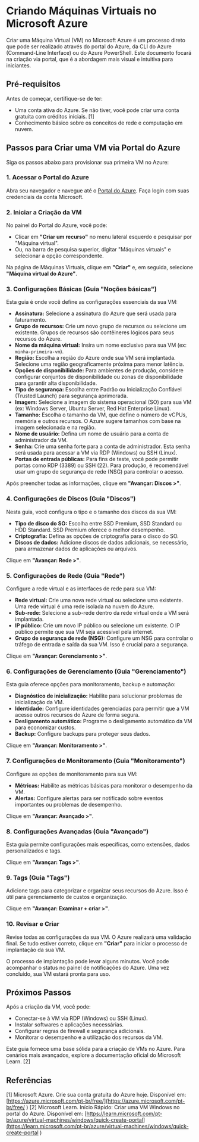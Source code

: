 # Criando Máquinas Virtuais no Microsoft Azure

Criar uma Máquina Virtual (VM) no Microsoft Azure é um processo direto que pode ser realizado através do portal do Azure, da CLI do Azure (Command-Line Interface) ou do Azure PowerShell. Este documento focará na criação via portal, que é a abordagem mais visual e intuitiva para iniciantes.

## Pré-requisitos

Antes de começar, certifique-se de ter:

*   Uma conta ativa do Azure. Se não tiver, você pode criar uma conta gratuita com créditos iniciais. [1]
*   Conhecimento básico sobre os conceitos de rede e computação em nuvem.

## Passos para Criar uma VM via Portal do Azure

Siga os passos abaixo para provisionar sua primeira VM no Azure:

### 1. Acessar o Portal do Azure

Abra seu navegador e navegue até o [Portal do Azure](https://portal.azure.com/ ). Faça login com suas credenciais da conta Microsoft.

### 2. Iniciar a Criação da VM

No painel do Portal do Azure, você pode:

*   Clicar em **"Criar um recurso"** no menu lateral esquerdo e pesquisar por "Máquina virtual".
*   Ou, na barra de pesquisa superior, digitar "Máquinas virtuais" e selecionar a opção correspondente.

Na página de Máquinas Virtuais, clique em **"Criar"** e, em seguida, selecione **"Máquina virtual do Azure"**.

### 3. Configurações Básicas (Guia "Noções básicas")

Esta guia é onde você define as configurações essenciais da sua VM:

*   **Assinatura:** Selecione a assinatura do Azure que será usada para faturamento.
*   **Grupo de recursos:** Crie um novo grupo de recursos ou selecione um existente. Grupos de recursos são contêineres lógicos para seus recursos do Azure.
*   **Nome da máquina virtual:** Insira um nome exclusivo para sua VM (ex: `minha-primeira-vm`).
*   **Região:** Escolha a região do Azure onde sua VM será implantada. Selecione uma região geograficamente próxima para menor latência.
*   **Opções de disponibilidade:** Para ambientes de produção, considere configurar conjuntos de disponibilidade ou zonas de disponibilidade para garantir alta disponibilidade.
*   **Tipo de segurança:** Escolha entre Padrão ou Inicialização Confiável (Trusted Launch) para segurança aprimorada.
*   **Imagem:** Selecione a imagem do sistema operacional (SO) para sua VM (ex: Windows Server, Ubuntu Server, Red Hat Enterprise Linux).
*   **Tamanho:** Escolha o tamanho da VM, que define o número de vCPUs, memória e outros recursos. O Azure sugere tamanhos com base na imagem selecionada e na região.
*   **Nome de usuário:** Defina um nome de usuário para a conta de administrador da VM.
*   **Senha:** Crie uma senha forte para a conta de administrador. Esta senha será usada para acessar a VM via RDP (Windows) ou SSH (Linux).
*   **Portas de entrada públicas:** Para fins de teste, você pode permitir portas como RDP (3389) ou SSH (22). Para produção, é recomendável usar um grupo de segurança de rede (NSG) para controlar o acesso.

Após preencher todas as informações, clique em **"Avançar: Discos >"**.

### 4. Configurações de Discos (Guia "Discos")

Nesta guia, você configura o tipo e o tamanho dos discos da sua VM:

*   **Tipo de disco do SO:** Escolha entre SSD Premium, SSD Standard ou HDD Standard. SSD Premium oferece o melhor desempenho.
*   **Criptografia:** Defina as opções de criptografia para o disco do SO.
*   **Discos de dados:** Adicione discos de dados adicionais, se necessário, para armazenar dados de aplicações ou arquivos.

Clique em **"Avançar: Rede >"**.

### 5. Configurações de Rede (Guia "Rede")

Configure a rede virtual e as interfaces de rede para sua VM:

*   **Rede virtual:** Crie uma nova rede virtual ou selecione uma existente. Uma rede virtual é uma rede isolada na nuvem do Azure.
*   **Sub-rede:** Selecione a sub-rede dentro da rede virtual onde a VM será implantada.
*   **IP público:** Crie um novo IP público ou selecione um existente. O IP público permite que sua VM seja acessível pela internet.
*   **Grupo de segurança de rede (NSG):** Configure um NSG para controlar o tráfego de entrada e saída da sua VM. Isso é crucial para a segurança.

Clique em **"Avançar: Gerenciamento >"**.

### 6. Configurações de Gerenciamento (Guia "Gerenciamento")

Esta guia oferece opções para monitoramento, backup e automação:

*   **Diagnóstico de inicialização:** Habilite para solucionar problemas de inicialização da VM.
*   **Identidade:** Configure identidades gerenciadas para permitir que a VM acesse outros recursos do Azure de forma segura.
*   **Desligamento automático:** Programe o desligamento automático da VM para economizar custos.
*   **Backup:** Configure backups para proteger seus dados.

Clique em **"Avançar: Monitoramento >"**.

### 7. Configurações de Monitoramento (Guia "Monitoramento")

Configure as opções de monitoramento para sua VM:

*   **Métricas:** Habilite as métricas básicas para monitorar o desempenho da VM.
*   **Alertas:** Configure alertas para ser notificado sobre eventos importantes ou problemas de desempenho.

Clique em **"Avançar: Avançado >"**.

### 8. Configurações Avançadas (Guia "Avançado")

Esta guia permite configurações mais específicas, como extensões, dados personalizados e tags.

Clique em **"Avançar: Tags >"**.

### 9. Tags (Guia "Tags")

Adicione tags para categorizar e organizar seus recursos do Azure. Isso é útil para gerenciamento de custos e organização.

Clique em **"Avançar: Examinar + criar >"**.

### 10. Revisar e Criar

Revise todas as configurações da sua VM. O Azure realizará uma validação final. Se tudo estiver correto, clique em **"Criar"** para iniciar o processo de implantação da sua VM.

O processo de implantação pode levar alguns minutos. Você pode acompanhar o status no painel de notificações do Azure. Uma vez concluído, sua VM estará pronta para uso.

## Próximos Passos

Após a criação da VM, você pode:

*   Conectar-se à VM via RDP (Windows) ou SSH (Linux).
*   Instalar softwares e aplicações necessárias.
*   Configurar regras de firewall e segurança adicionais.
*   Monitorar o desempenho e a utilização dos recursos da VM.

Este guia fornece uma base sólida para a criação de VMs no Azure. Para cenários mais avançados, explore a documentação oficial do Microsoft Learn. [2]

## Referências

[1] Microsoft Azure. Crie sua conta gratuita do Azure hoje. Disponível em: [https://azure.microsoft.com/pt-br/free/](https://azure.microsoft.com/pt-br/free/ )
[2] Microsoft Learn. Início Rápido: Criar uma VM Windows no portal do Azure. Disponível em: [https://learn.microsoft.com/pt-br/azure/virtual-machines/windows/quick-create-portal](https://learn.microsoft.com/pt-br/azure/virtual-machines/windows/quick-create-portal )
